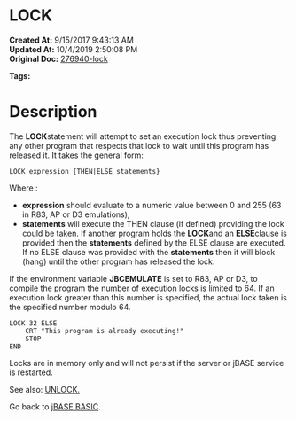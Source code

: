 # LOCK

**Created At:** 9/15/2017 9:43:13 AM  
**Updated At:** 10/4/2019 2:50:08 PM  
**Original Doc:** [276940-lock](https://docs.jbase.com/36868-jbase-basic/276940-lock)  

**Tags:**
<badge text='program execution' vertical='middle' />

# Description 

The **LOCK**statement will attempt to set an execution lock thus preventing any other program that respects that lock to wait until this program has released it. It takes the general form:

```
LOCK expression {THEN|ELSE statements}
```

Where :

- **expression** should evaluate to a numeric value between 0 and 255 (63 in R83, AP or D3 emulations),
- **statements** will execute the THEN clause (if defined) providing the lock could be taken. If another program holds the **LOCK**and an **ELSE**clause is provided then the **statements** defined by the ELSE clause are executed. If no ELSE clause was provided with the **statements** then it will block (hang) until the other program has released the lock.


If the environment variable **JBCEMULATE** is set to R83, AP or D3, to compile the program the number of execution locks is limited to 64. If an execution lock greater than this number is specified, the actual lock taken is the specified number modulo 64.

```
LOCK 32 ELSE 
    CRT "This program is already executing!"
    STOP
END
```



Locks are in memory only and will not persist if the server or jBASE service is restarted.

See also: [UNLOCK.](./../unlock)

Go back to [jBASE BASIC](./../jbase-basic-programmers-reference-guide).
